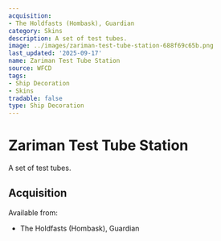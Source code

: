 ```yaml
---
acquisition:
- The Holdfasts (Hombask), Guardian
category: Skins
description: A set of test tubes.
image: ../images/zariman-test-tube-station-688f69c65b.png
last_updated: '2025-09-17'
name: Zariman Test Tube Station
source: WFCD
tags:
- Ship Decoration
- Skins
tradable: false
type: Ship Decoration
---
```


# Zariman Test Tube Station

A set of test tubes.

## Acquisition

Available from:
- The Holdfasts (Hombask), Guardian

